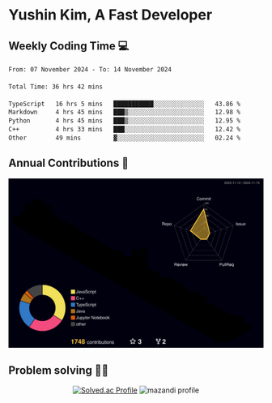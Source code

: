 # Yushin Kim, A Fast Developer

## Weekly Coding Time 💻

<!--START_SECTION:waka-->

```txt
From: 07 November 2024 - To: 14 November 2024

Total Time: 36 hrs 42 mins

TypeScript   16 hrs 5 mins   ███████████░░░░░░░░░░░░░░   43.86 %
Markdown     4 hrs 45 mins   ███▒░░░░░░░░░░░░░░░░░░░░░   12.98 %
Python       4 hrs 45 mins   ███▒░░░░░░░░░░░░░░░░░░░░░   12.95 %
C++          4 hrs 33 mins   ███░░░░░░░░░░░░░░░░░░░░░░   12.42 %
Other        49 mins         ▓░░░░░░░░░░░░░░░░░░░░░░░░   02.24 %
```

<!--END_SECTION:waka-->

## Annual Contributions 🏃

![](./profile-3d-contrib/profile-night-rainbow.svg)

## Problem solving 👨‍💻

<div align="center">

[![Solved.ac Profile](http://mazassumnida.wtf/api/v2/generate_badge?boj=kys010306)](https://solved.ac/kys010306)
![mazandi profile](http://mazandi.herokuapp.com/api?handle=kys010306&theme=dark)

</div>
